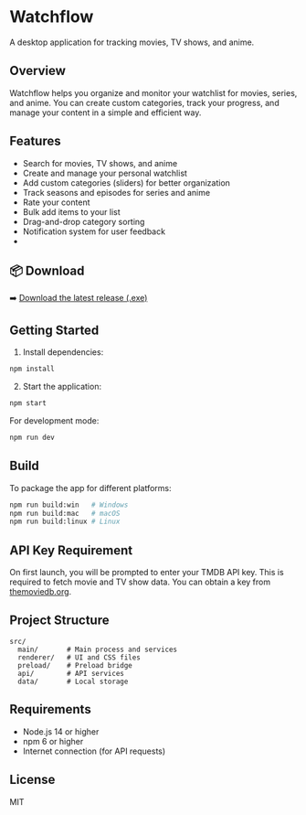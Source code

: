 # Watchflow

A desktop application for tracking movies, TV shows, and anime.

## Overview

Watchflow helps you organize and monitor your watchlist for movies, series, and anime. You can create custom categories, track your progress, and manage your content in a simple and efficient way.

## Features

- Search for movies, TV shows, and anime
- Create and manage your personal watchlist
- Add custom categories (sliders) for better organization
- Track seasons and episodes for series and anime
- Rate your content
- Bulk add items to your list
- Drag-and-drop category sorting
- Notification system for user feedback
- 
## 📦 Download

➡️ [Download the latest release (.exe)](https://github.com/<kullanici-adi>/<repo-adi>/releases/latest)

## Getting Started

1. Install dependencies:

```bash
npm install
```

2. Start the application:

```bash
npm start
```

For development mode:

```bash
npm run dev
```

## Build

To package the app for different platforms:

```bash
npm run build:win   # Windows
npm run build:mac   # macOS
npm run build:linux # Linux
```

## API Key Requirement

On first launch, you will be prompted to enter your TMDB API key. This is required to fetch movie and TV show data. You can obtain a key from [themoviedb.org](https://www.themoviedb.org/settings/api).

## Project Structure

```
src/
  main/       # Main process and services
  renderer/   # UI and CSS files
  preload/    # Preload bridge
  api/        # API services
  data/       # Local storage
```

## Requirements

- Node.js 14 or higher
- npm 6 or higher
- Internet connection (for API requests)

## License

MIT 
